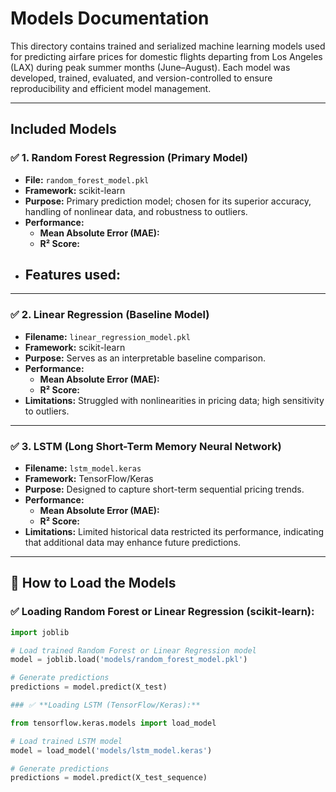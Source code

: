 # Models Documentation

This directory contains trained and serialized machine learning models used for predicting airfare prices for domestic flights departing from Los Angeles (LAX) during peak summer months (June–August). Each model was developed, trained, evaluated, and version-controlled to ensure reproducibility and efficient model management.

---

## Included Models

### ✅ 1. **Random Forest Regression (Primary Model)**
- **File:** `random_forest_model.pkl`
- **Framework:** scikit-learn
- **Purpose:** Primary prediction model; chosen for its superior accuracy, handling of nonlinear data, and robustness to outliers.
- **Performance:**
  - **Mean Absolute Error (MAE):** 
  - **R² Score:** 
- **Features used:** 
  - 

---

### ✅ 2. **Linear Regression (Baseline Model)**
- **Filename:** `linear_regression_model.pkl`
- **Framework:** scikit-learn
- **Purpose:** Serves as an interpretable baseline comparison.
- **Performance:**
  - **Mean Absolute Error (MAE):** 
  - **R² Score:** 
- **Limitations:** Struggled with nonlinearities in pricing data; high sensitivity to outliers.

---

### ✅ 3. **LSTM (Long Short-Term Memory Neural Network)**
- **Filename:** `lstm_model.keras`
- **Framework:** TensorFlow/Keras
- **Purpose:** Designed to capture short-term sequential pricing trends.
- **Performance:**
  - **Mean Absolute Error (MAE):** 
  - **R² Score:** 
- **Limitations:** Limited historical data restricted its performance, indicating that additional data may enhance future predictions.

---

## 🚀 How to Load the Models

### ✅ **Loading Random Forest or Linear Regression (scikit-learn):**
```python
import joblib

# Load trained Random Forest or Linear Regression model
model = joblib.load('models/random_forest_model.pkl')

# Generate predictions
predictions = model.predict(X_test)

### ✅ **Loading LSTM (TensorFlow/Keras):**

from tensorflow.keras.models import load_model

# Load trained LSTM model
model = load_model('models/lstm_model.keras')

# Generate predictions
predictions = model.predict(X_test_sequence)
